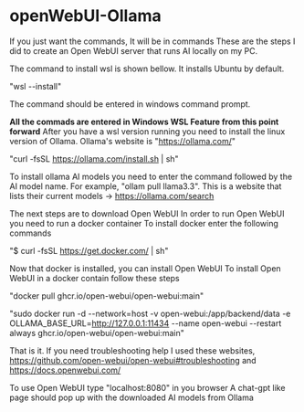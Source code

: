 # openWebUI-Ollama
If you just want the commands, It will be in commands
These are the steps I did to create an Open WebUI server that runs AI locally on my PC.

The command to install wsl is shown bellow. It installs Ubuntu by default.

  "wsl --install"
  
The command should be entered in windows command prompt.

**All the commads are entered in Windows WSL Feature from this point forward**
After you have a wsl version running you need to install the linux version of Ollama. Ollama's website is "https://ollama.com/" 

  "curl -fsSL https://ollama.com/install.sh | sh"
  
To install ollama AI models you need to enter the command followed by the AI model name.
For example,
  "ollam pull llama3.3".
This is a website that lists their current models -> https://ollama.com/search

The next steps are to download Open WebUI
In order to run Open WebUI you need to run a docker container
To install docker enter the following commands

  "$ curl -fsSL https://get.docker.com/ | sh"


Now that docker is installed, you can install Open WebUI
To install Open WebUI in a docker contain follow these steps

  "docker pull ghcr.io/open-webui/open-webui:main"
  
  "sudo docker run -d --network=host -v open-webui:/app/backend/data -e OLLAMA_BASE_URL=http://127.0.0.1:11434 --name open-webui --restart always ghcr.io/open-webui/open-webui:main"

That is it.
If you need troubleshooting help I used these websites,
  https://github.com/open-webui/open-webui#troubleshooting and https://docs.openwebui.com/

To use Open WebUI type "localhost:8080" in you browser
A chat-gpt like page should pop up with the downloaded AI models from Ollama
